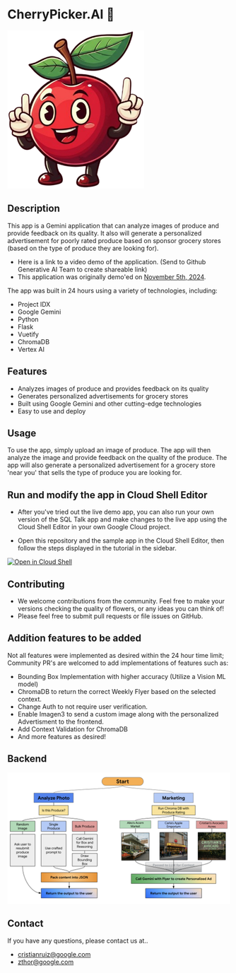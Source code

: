 # CherryPicker.AI 🍒

![Image of the Logo for the CherryPicker.AI Application: Perry the Cherry](frontend/src/assets/cherry.png)

## Description

This app is a Gemini application that can analyze images of produce and provide feedback on its quality. It also will generate a personalized advertisement for poorly rated produce based on sponsor grocery stores (based on the type of produce they are looking for).

* Here is a link to a video demo of the application. (Send to Github Generative AI Team to create shareable link)
* This application was originally demo'ed on [November 5th, 2024](https://www.youtube.com/live/MJBqVVkRbNM?si=DdZK_Ry3cCj1p1-T).

The app was built in 24 hours using a variety of technologies, including:

* Project IDX
* Google Gemini
* Python
* Flask
* Vuetify
* ChromaDB
* Vertex AI


## Features

* Analyzes images of produce and provides feedback on its quality
* Generates personalized advertisements for grocery stores
* Built using Google Gemini and other cutting-edge technologies
* Easy to use and deploy


## Usage

To use the app, simply upload an image of produce. The app will then analyze the image and provide feedback on the quality of the produce. The app will also generate a personalized advertisement for a grocery store 'near you' that sells the type of produce you are looking for.

## Run and modify the app in Cloud Shell Editor

* After you've tried out the live demo app, you can also run your own version of the SQL Talk app and make changes to the live app using the Cloud Shell Editor in your own Google Cloud project.

* Open this repository and the sample app in the Cloud Shell Editor, then follow the steps displayed in the tutorial in the sidebar.

[![Open in Cloud Shell](https://gstatic.com/cloudssh/images/open-btn.svg)](https://shell.cloud.google.com/cloudshell/editor?cloudshell_git_repo=https%3A%2F%2Fgithub.com%2Fzthor5%2Fcherrypickerai.git&cloudshell_git_branch=main&cloudshell_tutorial=tutorial.md)

## Contributing

* We welcome contributions from the community. Feel free to make your versions checking the quality of flowers, or any ideas you can think of!
* Please feel free to submit pull requests or file issues on GitHub.

## Addition features to be added
Not all features were implemented as desired within the 24 hour time limit; Community PR's are welcomed to add implementations of features such as:

* Bounding Box Implementation with higher accuracy (Utilize a Vision ML model)
* ChromaDB to return the correct Weekly Flyer based on the selected context.
* Change Auth to not require user verification.
* Enable Imagen3 to send a custom image along with the personalized Advertisment to the frontend.
* Add Context Validation for ChromaDB
* And more features as desired!

## Backend

![Backend Architecture of user flow](frontend/src/assets/backend-architecture.png)

## Contact

If you have any questions, please contact us at..
* cristianruiz@google.com
* zthor@google.com 
